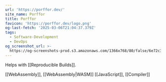 ```yaml
---
url: 'https://porffor.dev/'
site_name: Porffor
title: Porffor
favicon: 'https://porffor.dev/logo.png'
og-last-fetch: '2025-03-06T21:04:37.379Z'
tags:
  - Software-Development
  - DevOps
og_screenshot_url: >-
  https://og-screenshots-prod.s3.amazonaws.com/1366x768/80/false/6e72c3d959b2de62eca1b9712d24dd4b1eb417270f70678c9f419bf640224bc0.jpeg
---
```

Helps with [[Reproducible Builds]]. 

[[WebAssembly]], [[WebAssembly|WASM]]
[[JavaScript]], [[Compiler]]

